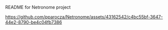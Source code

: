 README for Netronome project

https://github.com/pparocza/Netronome/assets/43162542/c4bc55bf-3647-44e2-8790-be4c04fb7386

